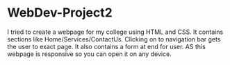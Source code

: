 # WebDev-Project2
I tried to create a webpage for my college using HTML and CSS.  It contains sections like Home/Services/ContactUs. Clicking on to navigation bar gets the user to exact page. It also contains a form at end for user.
 AS this webpage is responsive so you can open it on any device.
